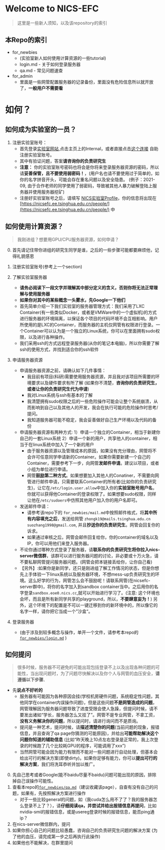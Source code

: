 # Welcome to NICS-EFC

> 这里是一些新人须知，以及该repository的索引

## 本Repo的索引

- for_newbies
    - (实验室新人如何使用计算资源的一些tutorial)
    - login.md - 关于如何登录服务器
    - qa.md - 常见问题速查
- for_admin
    - 里面是一些网管配置服务器的记录备份，里面没有危险信息所以就开放了，**一般用户不需要看**


# 如何？

## 如何成为实验室的一员？

1. 注册实验室账号： 
    - 首先登录[实验室网站](https://nicsefc.ee.tsinghua.edu.cn/),点击主页上的Internal，或者直接点击[这个连接](https://nicsefc.ee.tsinghua.edu.cn/internal/auth/login/) 自助注册实验室账号。
    - 其中有验证问题，答案**请咨询你的负责研究生**
    - **注意：** 你的实验室账号密码也将会是你将来登录服务器资源的密码，所以请**妥善保管，且不要使用弱密码！**，(用户名也请不要使用过于简单的，如你的名字拼音开头，可能会存在重名问题以及安全隐患。 (例子：2021-09, 由于合作老师的同学使用了弱密码，导致被其他人暴力破解登陆上服务器并使用服务器挖矿)
    - 注册好实验室账号之后，请填写 [NICS实验室Profile](http://nicsefc.ee.tsinghua.edu.cn/internal/profile/)，你的信息将出现在[https://nicsefc.ee.tsinghua.edu.cn/people/](https://nicsefc.ee.tsinghua.edu.cn/people/) 中

## 如何使用计算资源？

> 我刚进组？想要用GPU/CPU服务器资源，如何申请？

0. 首先请记住带你进组的研究生同学是谁，之后的一些步骤可能都要麻烦他，记得礼貌感恩

1. 注册实验室账号(参考上一个section)

2. 了解实验室服务器
    - **请务必阅读下一段文字并理解其中部分定义的含义，否则你将无法正常理解与使用服务器**
    - **如果你对其中的某些概念一头雾水，先Google一下他们**
    - 首先简单介绍一下我们实验室的服务器管理方式：我们采用了LXC Container(有一些类似Docker，或者是VMWare中的一个虚拟机)的方式进行服务器的环境隔离，以保证各个项目的代码环境不会互相影响。用户所使用的是LXC的Container，而服务器的主机仅网管有权限进行登录。一个Container可以认为是一个独立的Linux系统，你可以在里面拥有sudo权限，以及进行各种操作。
    - 我们采用ssh的方式远程登录服务器(从你的笔记本电脑)，所以你需要了解ssh的使用方式，并找到适合你的ssh软件

3. 申请服务器资源
    - 申请服务器资源之前，请确认如下几件事情：
        - 我目前有项目(科研)需要使用服务器资源，并且我对该项目所需要的环境要求以及硬件要求有所了解 (如果你不清楚，**咨询你的负责研究生，或者让你的负责研究生代为申请**)
        - 我对Linux系统与ssh有基本的了解
        - 我清楚拥有sudo权限之后的一些危险操作可能会让整个系统崩溃，从而影响到自己以及其他人的开发，我会在执行可能的危险操作时思考/提问。
        - 我知道服务器可能不稳定，我会妥善做好自己生产环境以及代码的备份
    - 申请服务器资源有两种方式: 1）申请一个独立的Container，相当于新建你自己的一套Linux系统 2）申请一个新的用户，共享他人的container，相当于在linux系统中加入了一个新的用户
        - 由于服务器资源以及管理成本的原因，如果没有充分理由，网管将不会许可任意同学申请新的Container。如果你需要新建一个自己的Container，需要参考下一步，向网管**发邮件申请**。建议以项目，或者小组为单位进行申请。
        - 网管**鼓励第二种方式**。如果想要加入其他人的Conatiner，不需要向网管进行邮件申请，只需要联系Container的所有者(比如你的负责研究生)，让它在`/etc/login.user.allow`中加入你的**实验室账号用户名**，你就可以获得他Container的登录权限了。如果想要sudo权限，同样让他在`/etc/sudoers`中仿照其他用户加入你的用户名即可。
    - 发送邮件申请： 
        - 请参考该repo下的 `for_newbies/mail.md`中按照邮件格式，将**其中所有内容填充之后**，发送给网管 `zhongk19@mails.tsinghua.edu.cn`  `suozhang1998@gmail.com`, 并且**抄送你的负责研究生**。网管会回复你的诉求。
        - 如果通过审核之后，网管会邮件回复给你，你的container的域名以及IP，你可以用他们来登入服务器。
    - 不论你通过哪种方式登录了服务器，请**联系你的负责研究生将你拉入nics-server微信群**，该群可以进行服务器问题的讨论，非必要或十万火急，请不要私聊网管提问服务器问题。(网管会把本链接丢给你，让你自己看)
    - 【另外】:如果你是新同学，还只是刚进组了解工作情况的状态，但是你想先上手体验一下linux系统以及服务器环境，不想mess-up负责研究生的环境。这么好学的行为，网管怎么会不鼓励呢！请联系网管(在nicsefc-server群中)，将你的名字加入到sandbox container当中。之后用你的名字登录`sandbox.eoe0.nics.cc`,就可以开始进行学习了。(注意: 这个环境也会坏，而且是所有新同学共享的playground，所以，**不要肆意妄为！**) 另外，这个环境下的配置是不可以一键迁移到你的新环境中的，所以像它的名字一样，请你把它当成一个”沙盒“。

4. 登录服务器
    - (由于涉及到较多概念与操作，单开一个文件，请参考本repo的[`for_newbies/login.md`](./for_newbies/login.md) )

## 如何提问

> 很多时候，服务器不可避免的可能出现包括登录不上以及出现各种问题的可能性，当出现问题时，为了问题尽快解决以及你个人与网管的血压安全，**请遵循以下步骤**、

- 先**说点不好听的**
    - 服务器有可能因为各种原因会挂(学校机房硬件问题，系统稳定性问题，其他同学在container内误操作问题)，但是这些问题**不是网管造成的问题**，网管理解因为服务器问题导致了进度受限会使人急躁，但提问时候，请不要发出诸如“学长，服务器怎么又挂了”。网管不是专业网管，不拿工资，**没有义务解决你的问题**，所以提问时，请进行询问而不是质询。
    - 提问是一种艺术，提问时候，请**描述清楚你的问题**(当前问题的现象，报错信息，并且查询了qa page你猜测的可能原因)，并给出**可能帮助解决这个问题你知道的辅助信息** (比如“昨天晚上10点左右登录是正常的，我上次登录的时候跑了几个比较耗GPU的程序，可能调用了xxx”)
    - 当然网管可能会因为能力有限而不能对一些问题进行自动处理，但基本会给出可行的解决方案(即使dirty)。如果你足够有能力，你可以**提出可行的解决方案**，我们将洗耳恭听并加以推广。

0. 先自己思考或者Google(能不baidu尽量不baidu)问题可能出现的原因，排除掉自己误操作可能性。
1. 查看本repo的[`for_newbies/qa.md`](./for_newbies/qa.md)（建议收藏该page），自查有没有自己的问题，如果有，先按照解决方案进行操作
    - 对于一些比较general的问题，如（我cuda怎么用不了了？我的服务器怎么登录不上了？），请**仔细阅读qa，并尝试并给出报错信息再提问**，比如nvidia-smi的报错信息，或是usereg登录时候的报错信息，能否ping通ip？
2. 在nics-server微信群内，提问
3. 如果你担心自己的问题比较愚蠢，咨询自己的负责研究生问题的解决方案 (为了他的血压，请完成第一步之后再执行此操作)
3. 如果他也不能解决，在群里提问




